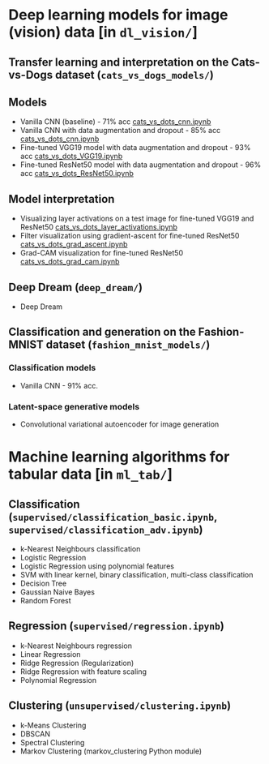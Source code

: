 # Deep learning models for image (vision) data [in `dl_vision/`]

## Transfer learning and interpretation on the Cats-vs-Dogs dataset (`cats_vs_dogs_models/`)

## Models
- Vanilla CNN (baseline) - 71% acc [cats_vs_dots_cnn.ipynb](https://github.com/apallath/cats_vs_dogs_models/blob/main/cats_vs_dogs_CNN.ipynb)
- Vanilla CNN with data augmentation and dropout - 85% acc [cats_vs_dots_cnn.ipynb](https://github.com/apallath/cats_vs_dogs_models/blob/main/cats_vs_dogs_CNN.ipynb)
- Fine-tuned VGG19 model with data augmentation and dropout - 93% acc [cats_vs_dots_VGG19.ipynb](https://github.com/apallath/cats_vs_dogs_models/blob/main/cats_vs_dogs_VGG19.ipynb)
- Fine-tuned ResNet50 model with data augmentation and dropout - 96% acc [cats_vs_dots_ResNet50.ipynb](https://github.com/apallath/cats_vs_dogs_models/blob/main/cats_vs_dogs_ResNet50.ipynb)

## Model interpretation
- Visualizing layer activations on a test image for fine-tuned VGG19 and ResNet50 [cats_vs_dots_layer_activations.ipynb](https://github.com/apallath/cats_vs_dogs_models/blob/main/cats_vs_dogs_layer_activations.ipynb)
- Filter visualization using gradient-ascent for fine-tuned ResNet50 [cats_vs_dots_grad_ascent.ipynb](https://github.com/apallath/cats_vs_dogs_models/blob/main/cats_vs_dogs_grad_ascent.ipynb)
- Grad-CAM visualization for fine-tuned ResNet50 [cats_vs_dots_grad_cam.ipynb](https://github.com/apallath/cats_vs_dogs_models/blob/main/cats_vs_dogs_grad_cam.ipynb)

## Deep Dream (`deep_dream/`)
- Deep Dream

## Classification and generation on the Fashion-MNIST dataset (`fashion_mnist_models/`)

### Classification models
- Vanilla CNN - 91% acc.

### Latent-space generative models
- Convolutional variational autoencoder for image generation

# Machine learning algorithms for tabular data [in `ml_tab/`]

## Classification (`supervised/classification_basic.ipynb`, `supervised/classification_adv.ipynb`)
- k-Nearest Neighbours classification
- Logistic Regression
- Logistic Regression using polynomial features
- SVM with linear kernel, binary classification, multi-class classification
- Decision Tree
- Gaussian Naive Bayes
- Random Forest

## Regression (`supervised/regression.ipynb`)
- k-Nearest Neighbours regression
- Linear Regression
- Ridge Regression (Regularization)
- Ridge Regression with feature scaling
- Polynomial Regression

## Clustering (`unsupervised/clustering.ipynb`)
- k-Means Clustering
- DBSCAN
- Spectral Clustering
- Markov Clustering (markov_clustering Python module)
